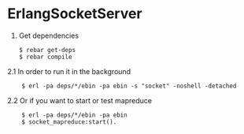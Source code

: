# ErlangSocketServer

1.  Get dependencies

        $ rebar get-deps
        $ rebar compile


2.1  In order to run it in the background

        $ erl -pa deps/*/ebin -pa ebin -s "socket" -noshell -detached

2.2  Or if you want to start or test mapreduce

        $ erl -pa deps/*/ebin -pa ebin
        $ socket_mapreduce:start().
